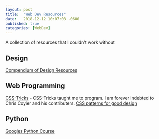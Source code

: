 ```yaml
---
layout: post
title:  "Web Dev Resources"
date:   2018-12-12 10:07:03 -0600
published: true
categories: [WebDev]
---
```

A collection of resources that I couldn't work without
## Design
[Compendium of Design Resources](https://github.com/gztchan/awesome-design)

## Web Programming
[CSS-Tricks](https://css-tricks.com) - CSS-Tricks taught me to program.  I am forever indebted to Chris Coyier and his contributers.
[CSS patterns for good design](https://github.com/AllThingsSmitty/css-protips)

## Python
[Googles Python Course](https://developers.google.com/edu/python/introduction)

